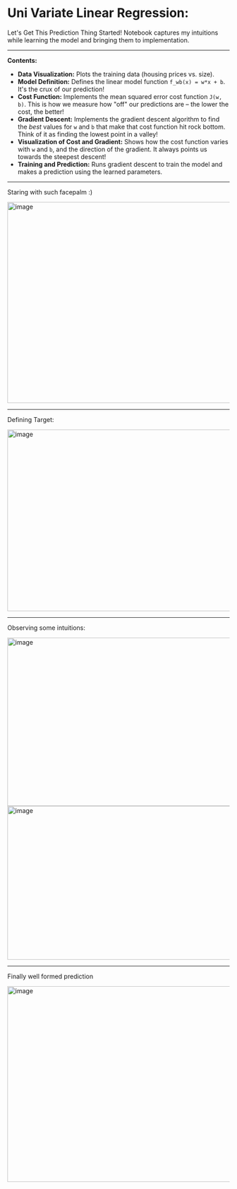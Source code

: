 # Uni Variate Linear Regression:
Let's Get This Prediction Thing Started! Notebook captures my intuitions while learning the model and bringing them to implementation.

---
**Contents:**

- **Data Visualization:** Plots the training data (housing prices vs. size).
- **Model Definition:** Defines the linear model function `f_wb(x) = w*x + b`. It's the crux of our prediction!
- **Cost Function:** Implements the mean squared error cost function `J(w, b)`. This is how we measure how "off" our predictions are – the lower the cost, the better!
- **Gradient Descent:** Implements the gradient descent algorithm to find the *best* values for `w` and `b` that make that cost function hit rock bottom. Think of it as finding the lowest point in a valley!
- **Visualization of Cost and Gradient:** Shows how the cost function varies with `w` and `b`, and the direction of the gradient. It always points us towards the steepest descent!
- **Training and Prediction:** Runs gradient descent to train the model and makes a prediction using the learned parameters.
----

Staring with such facepalm :)

<img width="571" height="455" alt="image" src="https://github.com/user-attachments/assets/37d6bcde-6cc1-484f-aebc-4b26de0124ee" />

---

Defining Target:

<img width="811" height="411" alt="image" src="https://github.com/user-attachments/assets/b71dde90-9033-4488-a7d4-abc5b57b42f8" />

---

Observing some intuitions:

<img width="980" height="381" alt="image" src="https://github.com/user-attachments/assets/6c27fe06-5ca3-4456-8e52-cd5d9f30e1c4" />
<img width="706" height="348" alt="image" src="https://github.com/user-attachments/assets/0863ff42-6c2c-4ea5-812e-af83de5f017c" />

---

Finally well formed prediction

<img width="560" height="443" alt="image" src="https://github.com/user-attachments/assets/8a7ca43b-4f3d-4cb2-a331-9433c460804a" />
